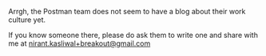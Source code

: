 Arrgh, the Postman team does not seem to have a blog about their work culture yet. 

If you know someone there, please do ask them to write one and share with me at nirant.kasliwal+breakout@gmail.com
